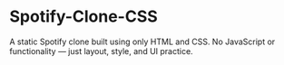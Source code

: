 # Spotify-Clone-CSS
A static Spotify clone built using only HTML and CSS. No JavaScript or functionality — just layout, style, and UI practice.
